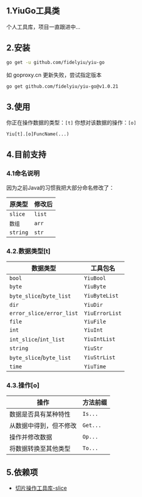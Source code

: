 ## 1.YiuGo工具类
个人工具库，项目一直跟进中...



## 2.安装

```bash
go get -u github.com/fidelyiu/yiu-go
```

如 goproxy.cn 更新失败，尝试指定版本
```bash
go get github.com/fidelyiu/yiu-go@v1.0.21
```



## 3.使用

你正在操作数据的类型：`[t]`
你想对该数据的操作：`[o]`
```
Yiu[t].[o]FuncName(...)
```



## 4.目前支持

### 4.1命名说明
因为之前Java的习惯我把大部分命名修改了：

| 原类型   | 修改后 |
| -------- | ------ |
| `slice`  | `list` |
| `数组`   | `arr`  |
| `string` | `str`  |



### 4.2.数据类型[t]

| 数据类型                 | 工具包名       |
| ------------------------ | -------------- |
| `bool`                   | `YiuBool`      |
| `byte`                   | `YiuByte`      |
| `byte_slice`/`byte_list` | `YiuByteList`  |
| `dir`                    | `YiuDir`       |
| `error_slice/error_list` | `YiuErrorList` |
| `file`                   | `YiuFile`      |
| `int`                    | `YiuInt`       |
| `int_slice`/`int_list`   | `YiuIntList`   |
| `string`                 | `YiuStr`       |
| `byte_slice`/`byte_list` | `YiuStrList`   |
| `time`                   | `YiuTime`      |





### 4.3.操作[o]

| 操作                   | 方法前缀 |
| ---------------------- | -------- |
| 数据是否具有某种特性   | `Is...`  |
| 从数据中得到，但不修改 | `Get...` |
| 操作并修改数据         | `Op...`  |
| 将数据转换至其他类型   | `To...`  |





## 5.依赖项

- [切片操作工具库-slice](https://github.com/psampaz/slice)